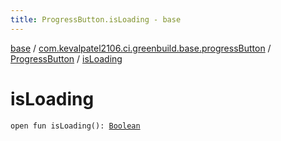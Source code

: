 ```yaml
---
title: ProgressButton.isLoading - base
---
```


[base](../../index.html) / [com.kevalpatel2106.ci.greenbuild.base.progressButton](../index.html) / [ProgressButton](index.html) / [isLoading](./is-loading.html)

# isLoading

`open fun isLoading(): `[`Boolean`](https://kotlinlang.org/api/latest/jvm/stdlib/kotlin/-boolean/index.html)